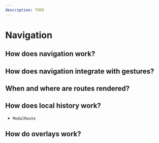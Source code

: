 ```yaml
---
description: TODO
---
```


# Navigation


## How does navigation work?


## How does navigation integrate with gestures?


## When and where are routes rendered?


## How does local history work?

* `ModalRoute`

## How do overlays work?


